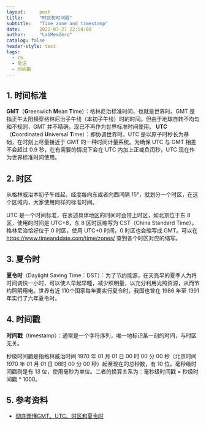 ```yaml
---
layout:     post
title:      "时区和时间戳"
subtitle:   "Time zone and timestamp"
date:       2022-07-27 22:54:00
author:     "LabMemZero"
catalog: false
header-style: text
tags:
  - CS
  - 笔记
  - 时间戳
---
```


## 1. 时间标准

**GMT**（**G**reenwich **M**ean **T**ime）：格林尼治标准时间，也就是世界时。GMT 是指正午太阳横穿格林尼治子午线（本初子午线）时的时间。但由于地球自转不均匀和不规则，GMT 并不精确，现已不再作为世界标准时间使用。
**UTC**（**C**oordinated **U**niversal **T**ime）：即协调世界时。UTC 是以原子时秒长为基础，在时刻上尽量接近于 GMT 的一种时间计量系统。为确保 UTC 与 GMT 相差不会超过 0.9 秒，在有需要的情况下会在 UTC 内加上正或负闰秒，UTC 现在作为世界标准时间使用。

## 2. 时区

从格林威治本初子午线起，经度每向东或者向西间隔 15°，就划分一个时区，在这个区域内，大家使用同样的标准时间。

UTC 是一个时间标准，在表述具体地区的时间时会带上时区，如北京位于东 8 区，使用的时间是 UTC+8，东 8 区时区缩写为 CST（China Standard Time）。格林尼治恰好位于 0 时区，使用 UTC+0 时间，0 时区也会缩写成 GMT。可以在 https://www.timeanddate.com/time/zones/ 查到各个时区对应的缩写。

## 3. 夏令时

**夏令时**（Daylight Saving Time：DST）：为了节约能源，在天亮早的夏季人为将时间调快一小时，可以使人早起早睡，减少照明量，以充分利用光照资源，从而节约照明用电。世界有近 110个国家每年要实行夏令时，我国也曾在 1986 年至 1991 年实行了六年夏令时。

## 4. 时间戳

**时间戳**（timestamp）：通常是一个字符序列，唯一地标识某一刻的时间，与时区无关。

秒级时间戳是指格林威治时间 1970 年 01 月 01 日 00 时 00 分 00 秒（北京时间 1970 年 01 月 01 日 08时 00 分 00 秒）起至现在的总秒数，有 10 位。毫秒级时间戳则是有 13 位，使用毫秒为单位。二者的换算关系为：毫秒级时间戳 = 秒级时间戳 * 1000。

## 5. 参考资料

- [彻底弄懂GMT、UTC、时区和夏令时](https://zhuanlan.zhihu.com/p/135951778)


